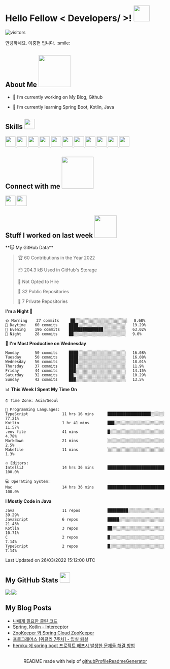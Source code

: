 <h1> Hello Fellow < Developers/ >! <img src = "https://raw.githubusercontent.com/MartinHeinz/MartinHeinz/master/wave.gif" width = 50px> </h1>
<p align='center'>

![visitors](https://visitor-badge.glitch.me/badge?page_id=sinna94.sinna94)

</p>
<div size='20px'> 안녕하세요. 이충현 입니다. :smile: 
</div>

<h2> About Me <img src = "https://media0.giphy.com/media/KDDpcKigbfFpnejZs6/giphy.gif?cid=ecf05e47oy6f4zjs8g1qoiystc56cu7r9tb8a1fe76e05oty&rid=giphy.gif" width = 100px></h2>


- 🔭 I’m currently working on My Blog, Github

- 🌱 I’m currently learning Spring Boot, Kotlin, Java 

<h2> Skills <img src = "https://media2.giphy.com/media/QssGEmpkyEOhBCb7e1/giphy.gif?cid=ecf05e47a0n3gi1bfqntqmob8g9aid1oyj2wr3ds3mg700bl&rid=giphy.gif" width = 32px> </h2>
<a href= https://github.com/sinna94?tab=repositories&q=&type=&language=java&sort= > <img width ='32px' src ='https://raw.githubusercontent.com/rahulbanerjee26/githubAboutMeGenerator/main/icons/java.svg'> </a>
<a href= https://github.com/sinna94?tab=repositories&q=&type=&language=kotlin&sort= > <img width ='32px' src ='https://raw.githubusercontent.com/rahulbanerjee26/githubAboutMeGenerator/main/icons/kotlin.svg'> </a>
<a href= https://github.com/sinna94?tab=repositories&q=&type=&language=spring&sort= > <img width ='32px' src ='https://raw.githubusercontent.com/rahulbanerjee26/githubAboutMeGenerator/main/icons/spring.svg'> </a>
<a href= https://github.com/sinna94?tab=repositories&q=&type=&language=javascript&sort= > <img width ='32px' src ='https://raw.githubusercontent.com/rahulbanerjee26/githubAboutMeGenerator/main/icons/javascript.svg'> </a>
<a href= https://github.com/sinna94?tab=repositories&q=&type=&language=typescript&sort= > <img width ='32px' src ='https://raw.githubusercontent.com/rahulbanerjee26/githubAboutMeGenerator/main/icons/typescript.svg'> </a>
<a href= https://github.com/sinna94?tab=repositories&q=&type=&language=reactjs&sort= > <img width ='32px' src ='https://raw.githubusercontent.com/rahulbanerjee26/githubAboutMeGenerator/main/icons/reactjs.svg'> </a>
<a href= https://github.com/sinna94?tab=repositories&q=&type=&language=mariadb&sort= > <img width ='32px' src ='https://raw.githubusercontent.com/rahulbanerjee26/githubAboutMeGenerator/main/icons/mariadb.svg'> </a>
<a href= https://github.com/sinna94?tab=repositories&q=&type=&language=mysql&sort= > <img width ='32px' src ='https://raw.githubusercontent.com/rahulbanerjee26/githubAboutMeGenerator/main/icons/mysql.svg'> </a>
<a href= https://github.com/sinna94?tab=repositories&q=&type=&language=redis&sort= > <img width ='32px' src ='https://raw.githubusercontent.com/rahulbanerjee26/githubAboutMeGenerator/main/icons/redis.svg'> </a>
<a href= https://github.com/sinna94?tab=repositories&q=&type=&language=git&sort= > <img width ='32px' src ='https://raw.githubusercontent.com/rahulbanerjee26/githubAboutMeGenerator/main/icons/git.svg'> </a>
<a href= https://github.com/sinna94?tab=repositories&q=&type=&language=jenkins&sort= > <img width ='32px' src ='https://raw.githubusercontent.com/rahulbanerjee26/githubAboutMeGenerator/main/icons/jenkins.svg'> </a>


<h2> Connect with me <img src='https://raw.githubusercontent.com/ShahriarShafin/ShahriarShafin/main/Assets/handshake.gif' width="100px"> </h2>
<a href = 'https://www.linkedin.com/in/충현-이-29a858217'> <img width = '32px' align= 'center' src="https://raw.githubusercontent.com/rahulbanerjee26/githubAboutMeGenerator/main/icons/linked-in-alt.svg"/></a> 
<a href = 'https://www.github.com/sinna94'> <img width = '32px' align= 'center' src="https://raw.githubusercontent.com/rahulbanerjee26/githubAboutMeGenerator/main/icons/github.svg"/></a> 


<h2> Stuff I worked on last week  <img src = "https://media1.giphy.com/media/JZ40cnfnN11KycrvMF/giphy.gif?cid=ecf05e47a0n3gi1bfqntqmob8g9aid1oyj2wr3ds3mg700bl&rid=giphy.gif" width = 70px> </h2>
<!--START_SECTION:waka-->
**🐱 My GitHub Data** 

> 🏆 60 Contributions in the Year 2022
 > 
> 📦 204.3 kB Used in GitHub's Storage 
 > 
> 🚫 Not Opted to Hire
 > 
> 📜 32 Public Repositories 
 > 
> 🔑 7 Private Repositories  
 > 
**I'm a Night 🦉** 

```text
🌞 Morning    27 commits     ██░░░░░░░░░░░░░░░░░░░░░░░   8.68% 
🌆 Daytime    60 commits     ████░░░░░░░░░░░░░░░░░░░░░   19.29% 
🌃 Evening    196 commits    ███████████████░░░░░░░░░░   63.02% 
🌙 Night      28 commits     ██░░░░░░░░░░░░░░░░░░░░░░░   9.0%

```
📅 **I'm Most Productive on Wednesday** 

```text
Monday       50 commits     ████░░░░░░░░░░░░░░░░░░░░░   16.08% 
Tuesday      50 commits     ████░░░░░░░░░░░░░░░░░░░░░   16.08% 
Wednesday    56 commits     ████░░░░░░░░░░░░░░░░░░░░░   18.01% 
Thursday     37 commits     ███░░░░░░░░░░░░░░░░░░░░░░   11.9% 
Friday       44 commits     ███░░░░░░░░░░░░░░░░░░░░░░   14.15% 
Saturday     32 commits     ██░░░░░░░░░░░░░░░░░░░░░░░   10.29% 
Sunday       42 commits     ███░░░░░░░░░░░░░░░░░░░░░░   13.5%

```


📊 **This Week I Spent My Time On** 

```text
⌚︎ Time Zone: Asia/Seoul

💬 Programming Languages: 
TypeScript               11 hrs 16 mins      ███████████████████░░░░░░   77.21% 
Kotlin                   1 hr 41 mins        ███░░░░░░░░░░░░░░░░░░░░░░   11.57% 
.env file                41 mins             █░░░░░░░░░░░░░░░░░░░░░░░░   4.78% 
Markdown                 21 mins             ░░░░░░░░░░░░░░░░░░░░░░░░░   2.5% 
Makefile                 11 mins             ░░░░░░░░░░░░░░░░░░░░░░░░░   1.3%

🔥 Editors: 
IntelliJ                 14 hrs 36 mins      █████████████████████████   100.0%

💻 Operating System: 
Mac                      14 hrs 36 mins      █████████████████████████   100.0%

```

**I Mostly Code in Java** 

```text
Java                     11 repos            █████████░░░░░░░░░░░░░░░░   39.29% 
JavaScript               6 repos             █████░░░░░░░░░░░░░░░░░░░░   21.43% 
Kotlin                   3 repos             ██░░░░░░░░░░░░░░░░░░░░░░░   10.71% 
C                        2 repos             █░░░░░░░░░░░░░░░░░░░░░░░░   7.14% 
TypeScript               2 repos             █░░░░░░░░░░░░░░░░░░░░░░░░   7.14%

```



 Last Updated on 26/03/2022 15:12:00 UTC
<!--END_SECTION:waka-->


<h2> My GitHub Stats <img src='https://media1.giphy.com/media/du3J3cXyzhj75IOgvA/giphy.gif?cid=ecf05e47x2g034i9pzwtzzsd3xgg2w9nr94t4tflbbgo3008&rid=giphy.gif' width='32px'> </h2>

<a href="https://github.com/anuraghazra/github-readme-stats">
<img align="left" src="https://github-readme-stats.vercel.app/api?username=sinna94&count_private=true&show_icons=true&theme=default" />
</a>
<a href="https://github.com/anuraghazra/convoychat">
<img align="center" src="https://github-readme-stats.vercel.app/api/top-langs/?username=sinna94&theme=default" />
</a>

<h2> My Blog Posts </h2>

<!-- BLOG-POST-LIST:START -->
- [나에게 필요한 클린 코드](https://sinna94.tistory.com/entry/%EB%82%98%EC%97%90%EA%B2%8C-%ED%95%84%EC%9A%94%ED%95%9C-%ED%81%B4%EB%A6%B0-%EC%BD%94%EB%93%9C)
- [Spring, Kotlin - Interceptor](https://sinna94.tistory.com/entry/Spring-Kotlin-Interceptor)
- [ZooKeeper 와 Spring Cloud ZooKeeper](https://sinna94.tistory.com/entry/ZooKeeper-%EC%99%80-Spring-Cloud-ZooKeeper)
- [프로그래머스 [위클리 7주차] - 입실 퇴실](https://sinna94.tistory.com/entry/%ED%94%84%EB%A1%9C%EA%B7%B8%EB%9E%98%EB%A8%B8%EC%8A%A4-%EC%9C%84%ED%81%B4%EB%A6%AC-7%EC%A3%BC%EC%B0%A8-%EC%9E%85%EC%8B%A4-%ED%87%B4%EC%8B%A4)
- [heroku 에 spring boot 프로젝트 배포시 발생한 문제들 해결 방법](https://sinna94.tistory.com/entry/heroku-%EC%97%90-spring-boot-%ED%94%84%EB%A1%9C%EC%A0%9D%ED%8A%B8-%EB%B0%B0%ED%8F%AC%EC%8B%9C-%EB%B0%9C%EC%83%9D%ED%95%9C-%EB%AC%B8%EC%A0%9C%EB%93%A4-%ED%95%B4%EA%B2%B0-%EB%B0%A9%EB%B2%95)
<!-- BLOG-POST-LIST:END -->



<br>
<footer align='center'>README made with help of <a href='https://github.com/rahulbanerjee26/githubProfileReadmeGenerator'>githubProfileReadmeGenerator</a> </footer>
